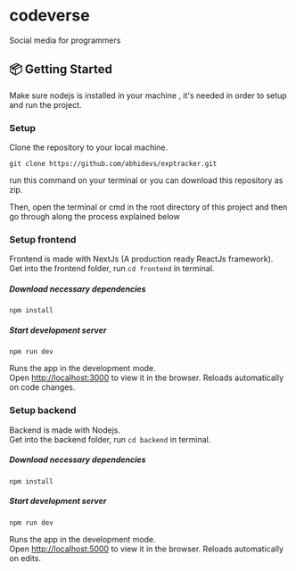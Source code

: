 # codeverse
Social media for programmers

## 📦 Getting Started
Make sure nodejs is installed in your machine , it's needed in order to setup and run the project.

### Setup
Clone the repository to your local machine.
```
git clone https://github.com/abhidevs/exptracker.git
```
run this command on your terminal or you can download this repository as zip.

Then, open the terminal or cmd in the root directory of this project and then go through along the process explained below

### Setup frontend
Frontend is made with NextJs (A production ready ReactJs framework). <br>
Get into the frontend folder, run `cd frontend` in terminal.

##### Download necessary dependencies
```
npm install
```

##### Start development server
```
npm run dev
```
Runs the app in the development mode.\
Open [http://localhost:3000](http://localhost:3000) to view it in the browser. Reloads automatically on code changes.

### Setup backend
Backend is made with Nodejs. <br>
Get into the backend folder, run `cd backend` in terminal.

##### Download necessary dependencies
```
npm install
```

##### Start development server
```
npm run dev
```

Runs the app in the development mode.\
Open [http://localhost:5000](http://localhost:5000) to view it in the browser. Reloads automatically on edits.
